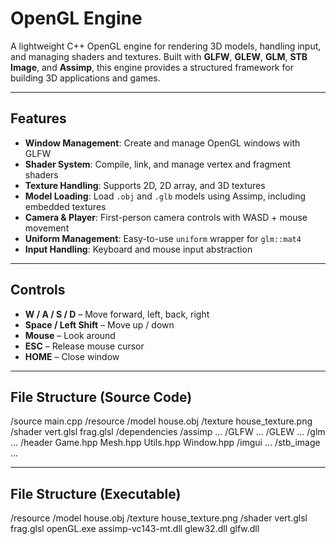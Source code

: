 # OpenGL Engine

A lightweight C++ OpenGL engine for rendering 3D models, handling input, and managing shaders and textures. Built with **GLFW**, **GLEW**, **GLM**, **STB Image**, and **Assimp**, this engine provides a structured framework for building 3D applications and games.

---

## Features

- **Window Management**: Create and manage OpenGL windows with GLFW  
- **Shader System**: Compile, link, and manage vertex and fragment shaders  
- **Texture Handling**: Supports 2D, 2D array, and 3D textures  
- **Model Loading**: Load `.obj` and `.glb` models using Assimp, including embedded textures  
- **Camera & Player**: First-person camera controls with WASD + mouse movement  
- **Uniform Management**: Easy-to-use `uniform` wrapper for `glm::mat4`  
- **Input Handling**: Keyboard and mouse input abstraction  

---

## Controls

- **W / A / S / D** – Move forward, left, back, right  
- **Space / Left Shift** – Move up / down  
- **Mouse** – Look around  
- **ESC** – Release mouse cursor  
- **HOME** – Close window  

---

## File Structure (Source Code)

/source
main.cpp
/resource
/model
house.obj
/texture
house_texture.png
/shader
vert.glsl
frag.glsl
/dependencies
/assimp
...
/GLFW
...
/GLEW
...
/glm
...
/header
Game.hpp
Mesh.hpp
Utils.hpp
Window.hpp
/imgui
...
/stb_image
...

---

## File Structure (Executable)

/resource
/model
house.obj
/texture
house_texture.png
/shader
vert.glsl
frag.glsl
openGL.exe
assimp-vc143-mt.dll
glew32.dll
glfw.dll

